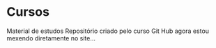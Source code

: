 # Cursos
 Material de estudos
Repositório criado pelo curso Git Hub
agora estou mexendo diretamente no site...
